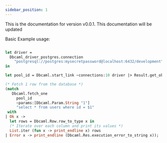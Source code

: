 ```yaml
---
sidebar_position: 1
---
```



This is the documentation for version v0.0.1. This documentation will be updated 

Basic Example usage:

```ocaml {filename="main.ml"}

let driver =
  Dbcaml_driver_postgres.connection
    "postgresql://postgres:mysecretpassword@localhost:6432/development"
in

let pool_id = Dbcaml.start_link ~connections:10 driver |> Result.get_ok in

(* Fetch 1 row from the database *)
(match
   Dbcaml.fetch_one
     pool_id
     ~params:[Dbcaml.Param.String "1"]
     "select * from users where id = $1"
 with
| Ok x ->
  let rows = Dbcaml.Row.row_to_type x in
  (* Iterate over each column and print its values *)
  List.iter (fun x -> print_endline x) rows
| Error x -> print_endline (Dbcaml.Res.execution_error_to_string x));

```

